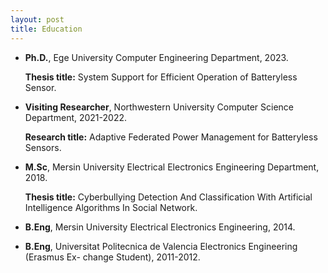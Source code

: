 ```yaml
---
layout: post
title: Education
---
```


 <ul>
  <li><Strong>Ph.D.</Strong>, Ege University Computer Engineering Department, 2023.
<p><Strong>Thesis title:</Strong> System Support for Efficient Operation of Batteryless Sensor.</p></li>
  <li><Strong>Visiting Researcher</Strong>, Northwestern University Computer Science Department, 2021-2022.
<p><Strong>Research title:</Strong> Adaptive Federated Power Management for Batteryless Sensors.</p></li>
  <li><Strong>M.Sc</Strong>, Mersin University Electrical Electronics Engineering Department, 2018.
<p><Strong>Thesis title:</Strong>  Cyberbullying Detection And Classification With Artificial Intelligence Algorithms
In Social Network.</p></li>
<p><li><Strong>B.Eng</Strong>, Mersin University Electrical Electronics Engineering, 2014.<p></li>
<p><li><Strong>B.Eng</Strong>,  Universitat Politecnica de Valencia Electronics Engineering (Erasmus Ex-
change Student), 2011-2012.<p></li>
</ul>